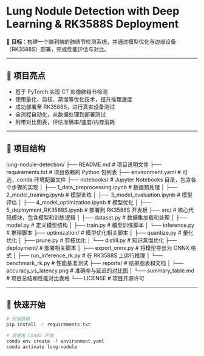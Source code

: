 # Lung Nodule Detection with Deep Learning & RK3588S Deployment

🎯 **目标**：构建一个端到端的肺结节检测系统，并通过模型优化与边缘设备（RK3588S）部署，完成性能评估与对比。

---

## 🧠 项目亮点

- 基于 PyTorch 实现 CT 影像肺结节检测
- 使用量化、剪枝、蒸馏等优化技术，提升推理速度
- 成功部署至 RK3588S，进行真实设备测试
- 全流程自动化，从数据处理到部署测试
- 附带对比图表，评估准确率/速度/内存消耗

---

## 📁 项目结构

lung-nodule-detection/
├── README.md # 项目说明文件
├── requirements.txt # 项目依赖的 Python 包列表
├── environment.yaml # 可选，conda 环境配置文件
├── notebooks/ # Jupyter Notebooks 目录，包含各个步骤的实现
│ ├── 1_data_preprocessing.ipynb # 数据预处理
│ ├── 2_model_training.ipynb # 模型训练
│ ├── 3_model_evaluation.ipynb # 模型评估
│ ├── 4_model_optimization.ipynb # 模型优化
│ ├── 5_deployment_RK3588S.ipynb # 部署到 RK3588S 开发板
├── src/ # 核心代码模块，包含模型和训练逻辑
│ ├── dataset.py # 数据集加载和处理
│ ├── model.py # 定义模型结构
│ ├── train.py # 模型训练脚本
│ └── inference.py # 推理脚本
├── optimization/ # 模型优化相关脚本
│ ├── quantize.py # 量化优化
│ ├── prune.py # 剪枝优化
│ └── distill.py # 知识蒸馏优化
├── deployment/ # 部署相关脚本
│ ├── export_onnx.py # 将模型导出为 ONNX 格式
│ ├── run_inference_rk.py # 在 RK3588S 上运行推理
│ └── benchmark_rk.py # 性能基准测试
├── reports/ # 结果图表和文档
│ ├── accuracy_vs_latency.png # 准确率与延迟的对比图
│ └── summary_table.md # 项目总结和性能对比表格
└── LICENSE # 项目开源许可

---

## 🚀 快速开始

```bash
# 安装依赖
pip install -r requirements.txt

# 或使用 Conda 环境
conda env create -f environment.yaml
conda activate lung-nodule
```
